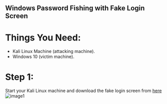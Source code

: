 ## Windows Password Fishing with Fake Login Screen

# Things You Need:
* Kali Linux Machine (attacking machine).
* Windows 10 (victim machine).

# Step 1:
Start your Kali Linux machine and download the fake login screen from [here](https://github.com/bitsadmin/fakelogonscreen/releases)
![image1](https://miro.medium.com/v2/resize:fit:1400/format:webp/1*_LVw4yPzVvtjmrfMdAwMkw.png)
